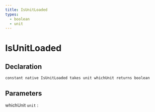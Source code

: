 ```yaml
---
title: IsUnitLoaded
types:
  - boolean
  - unit
---
```


# IsUnitLoaded

## Declaration

```jass
constant native IsUnitLoaded takes unit whichUnit returns boolean
```

## Parameters
whichUnit `unit`
: 
